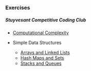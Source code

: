 ### Exercises
##### Stuyvesant Competitive Coding Club

- [Computational Complexity](/Advanced/Exercises/Computational_Complexity.html)

- Simple Data Structures
	- [Arrays and Linked Lists](/Advanced/Exercises/Arrays_and_Linked_Lists.html)
	- [Hash Maps and Sets](/Advanced/Exercises/Hash_Maps.html)
	- [Stacks and Queues](/Advanced/Exercises/Stacks_and_Queues.html)